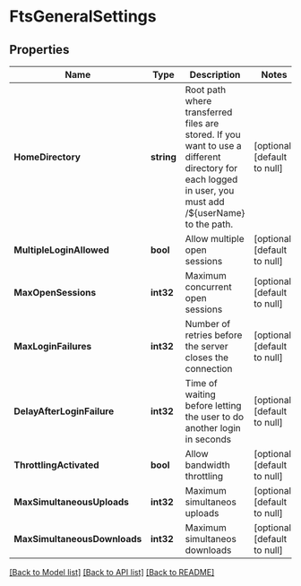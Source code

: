 # FtsGeneralSettings

## Properties
Name | Type | Description | Notes
------------ | ------------- | ------------- | -------------
**HomeDirectory** | **string** | Root path where transferred files are stored. If you want to use a different directory for each logged in user, you must add /${userName} to the path. | [optional] [default to null]
**MultipleLoginAllowed** | **bool** | Allow multiple open sessions | [optional] [default to null]
**MaxOpenSessions** | **int32** | Maximum concurrent open sessions | [optional] [default to null]
**MaxLoginFailures** | **int32** | Number of retries before the server closes the connection | [optional] [default to null]
**DelayAfterLoginFailure** | **int32** | Time of waiting before letting the user to do another login in seconds | [optional] [default to null]
**ThrottlingActivated** | **bool** | Allow bandwidth throttling | [optional] [default to null]
**MaxSimultaneousUploads** | **int32** | Maximum simultaneos uploads | [optional] [default to null]
**MaxSimultaneousDownloads** | **int32** | Maximum simultaneos downloads | [optional] [default to null]

[[Back to Model list]](../README.md#documentation-for-models) [[Back to API list]](../README.md#documentation-for-api-endpoints) [[Back to README]](../README.md)

